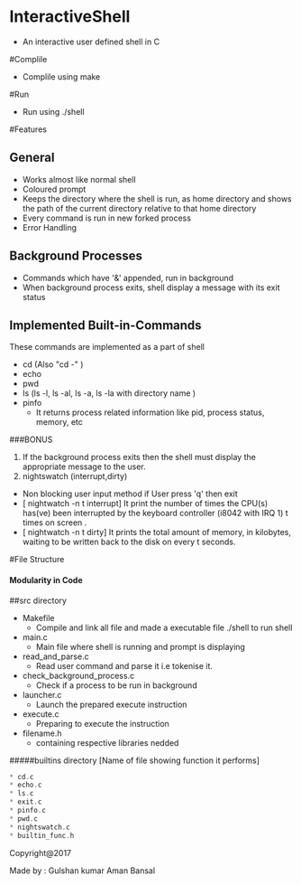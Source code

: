 # InteractiveShell
* An interactive user defined shell in C

#Complile 
* Complile using make

#Run
* Run using ./shell

#Features
## General
* Works almost like normal shell
* Coloured prompt 
* Keeps the directory where the shell is run, as home directory and shows the path of the     current directory relative to that home directory
* Every command is run in new forked process
* Error Handling

## Background Processes
* Commands which have '&' appended, run in background
* When background process exits, shell display a message with its exit status

## Implemented Built-in-Commands
These commands are implemented as a part of shell
* cd  (Also "cd -" )
* echo
* pwd
* ls (ls -l, ls -al, ls -a, ls -la with directory name )
* pinfo
  * It returns process related information like pid, process status, memory, etc

###BONUS
1. If the background process exits then the shell must display the appropriate message to the user.	
2. nightswatch (interrupt,dirty) 
  * Non blocking user input method if User press 'q' then exit 
  * [ nightwatch -n t interrupt] It  print the number of times the CPU(s) has(ve) been interrupted by the keyboard   controller (i8042 with IRQ 1) t times on screen .
  * [ nightwatch -n t dirty] It prints the total amount of memory, in kilobytes, waiting to be written back to the disk on every t seconds.

#File Structure
#### Modularity in Code 
##src directory
* Makefile  
  * Compile and link all file and made a executable file ./shell to run shell
* main.c
  * Main file where shell is running and prompt is displaying
* read_and_parse.c 
  * Read user command and parse it i.e tokenise it.
* check_background_process.c 
  * Check if a process  to  be run in background
* launcher.c 
  * Launch the prepared execute instruction
* execute.c 
  * Preparing to execute the instruction
* filename.h 
  * containing  respective libraries nedded

#####builtins directory [Name of file showing function it performs]
```c
* cd.c
* echo.c
* ls.c
* exit.c
* pinfo.c
* pwd.c
* nightswatch.c
* builtin_func.h
```



Copyright@2017

Made by :  Gulshan kumar  Aman Bansal